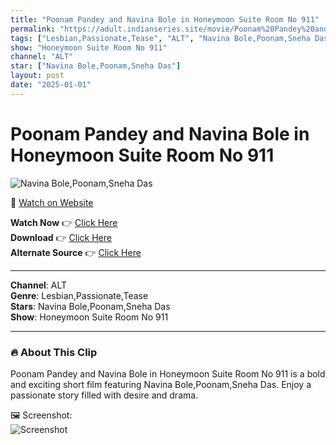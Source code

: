 ```yaml
---
title: "Poonam Pandey and Navina Bole in Honeymoon Suite Room No 911"
permalink: "https://adult.indianseries.site/movie/Poonam%20Pandey%20and%20Navina%20Bole%20in%20Honeymoon%20Suite%20Room%20No%20911"
tags: ["Lesbian,Passionate,Tease", "ALT", "Navina Bole,Poonam,Sneha Das"]
show: "Honeymoon Suite Room No 911"
channel: "ALT"
star: ["Navina Bole,Poonam,Sneha Das"]
layout: post
date: "2025-01-01"
---
```


# Poonam Pandey and Navina Bole in Honeymoon Suite Room No 911

![Navina Bole,Poonam,Sneha Das](https://shorts.desisins.com/wp-content/uploads/2023/12/honeymooon-ALTT-DesiSins.com_.jpg)

🔗 [Watch on Website](https://adult.indianseries.site/movie/Poonam%20Pandey%20and%20Navina%20Bole%20in%20Honeymoon%20Suite%20Room%20No%20911)

**Watch Now** 👉 [Click Here](https://adult.indianseries.site/movie/Poonam%20Pandey%20and%20Navina%20Bole%20in%20Honeymoon%20Suite%20Room%20No%20911)  
**Download** 👉 [Click Here](https://adult.indianseries.site/movie/Poonam%20Pandey%20and%20Navina%20Bole%20in%20Honeymoon%20Suite%20Room%20No%20911)  
**Alternate Source** 👉 [Click Here](https://adult.indianseries.site/movie/Poonam%20Pandey%20and%20Navina%20Bole%20in%20Honeymoon%20Suite%20Room%20No%20911)

---

**Channel**: ALT  
**Genre**: Lesbian,Passionate,Tease  
**Stars**: Navina Bole,Poonam,Sneha Das  
**Show**: Honeymoon Suite Room No 911

---

### 🔥 About This Clip

Poonam Pandey and Navina Bole in Honeymoon Suite Room No 911 is a bold and exciting short film featuring Navina Bole,Poonam,Sneha Das. Enjoy a passionate story filled with desire and drama.
 
🖼️ Screenshot:  
![Screenshot](https://shorts.desisins.com/wp-content/uploads/2023/12/honeymooon-ALTT-DesiSins.com_.jpg)
